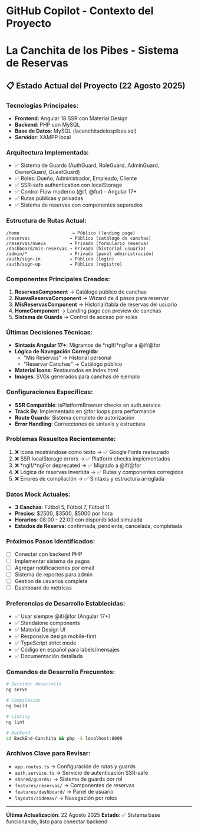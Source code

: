 # GitHub Copilot - Contexto del Proyecto
# La Canchita de los Pibes - Sistema de Reservas

## 📋 Estado Actual del Proyecto (22 Agosto 2025)

### Tecnologías Principales:
- **Frontend**: Angular 18 SSR con Material Design
- **Backend**: PHP con MySQL 
- **Base de Datos**: MySQL (lacanchitadelospibes.sql)
- **Servidor**: XAMPP local

### Arquitectura Implementada:
- ✅ Sistema de Guards (AuthGuard, RoleGuard, AdminGuard, OwnerGuard, GuestGuard)
- ✅ Roles: Dueño, Administrador, Empleado, Cliente
- ✅ SSR-safe authentication con localStorage
- ✅ Control Flow moderno (@if, @for) - Angular 17+
- ✅ Rutas públicas y privadas
- ✅ Sistema de reservas con componentes separados

### Estructura de Rutas Actual:
```
/home                    → Público (landing page)
/reservas               → Público (catálogo de canchas) 
/reservas/nueva         → Privado (formulario reserva)
/dashboard/mis-reservas → Privado (historial usuario)
/admin/*                → Privado (panel administración)
/auth/sign-in           → Público (login)
/auth/sign-up           → Público (registro)
```

### Componentes Principales Creados:
1. **ReservasComponent** → Catálogo público de canchas
2. **NuevaReservaComponent** → Wizard de 4 pasos para reservar
3. **MisReservasComponent** → Historial/tabla de reservas del usuario
4. **HomeComponent** → Landing page con preview de canchas
5. **Sistema de Guards** → Control de acceso por roles

### Últimas Decisiones Técnicas:
- **Sintaxis Angular 17+**: Migramos de *ngIf/*ngFor a @if/@for
- **Lógica de Navegación Corregida**: 
  - "Mis Reservas" → Historial personal
  - "Reservar Canchas" → Catálogo público
- **Material Icons**: Restaurados en index.html
- **Images**: SVGs generados para canchas de ejemplo

### Configuraciones Específicas:
- **SSR Compatible**: isPlatformBrowser checks en auth.service
- **Track By**: Implementado en @for loops para performance
- **Route Guards**: Sistema completo de autorización
- **Error Handling**: Correcciones de sintaxis y estructura

### Problemas Resueltos Recientemente:
1. ❌ Icons mostrándose como texto → ✅ Google Fonts restaurado
2. ❌ SSR localStorage errors → ✅ Platform checks implementados  
3. ❌ *ngIf/*ngFor deprecated → ✅ Migrado a @if/@for
4. ❌ Lógica de reservas invertida → ✅ Rutas y componentes corregidos
5. ❌ Errores de compilación → ✅ Sintaxis y estructura arreglada

### Datos Mock Actuales:
- **3 Canchas**: Fútbol 5, Fútbol 7, Fútbol 11
- **Precios**: $2500, $3500, $5000 por hora
- **Horarios**: 08:00 - 22:00 con disponibilidad simulada
- **Estados de Reserva**: confirmada, pendiente, cancelada, completada

### Próximos Pasos Identificados:
- [ ] Conectar con backend PHP
- [ ] Implementar sistema de pagos
- [ ] Agregar notificaciones por email
- [ ] Sistema de reportes para admin
- [ ] Gestión de usuarios completa
- [ ] Dashboard de métricas

### Preferencias de Desarrollo Establecidas:
- ✅ Usar siempre @if/@for (Angular 17+)
- ✅ Standalone components
- ✅ Material Design UI
- ✅ Responsive design mobile-first
- ✅ TypeScript strict mode
- ✅ Código en español para labels/mensajes
- ✅ Documentación detallada

### Comandos de Desarrollo Frecuentes:
```bash
# Servidor desarrollo
ng serve

# Compilación
ng build

# Linting
ng lint

# Backend
cd BackEnd-Canchita && php -S localhost:8000
```

### Archivos Clave para Revisar:
- `app.routes.ts` → Configuración de rutas y guards
- `auth.service.ts` → Servicio de autenticación SSR-safe
- `shared/guards/` → Sistema de guards por rol
- `features/reservas/` → Componentes de reservas
- `features/dashboard/` → Panel de usuario
- `layouts/sidenav/` → Navegación por roles

---
**Última Actualización**: 22 Agosto 2025
**Estado**: ✅ Sistema base funcionando, listo para conectar backend
